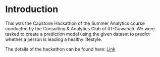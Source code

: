 # Introduction
This was the Capstone Hackathon of the Summer Analytics course conducted by the Consulting & Analytics Club of IIT-Guwahati. We were tasked to create a prediction model using the given dataset to predict whether a person is leading a healthy lifestyle.

The details of the hackathon can be found here: [Link](https://aiplanet.com/challenges/347/healthy-life-style-hackathon-by-iit-guwahati-d7ac6059/overview/about)
